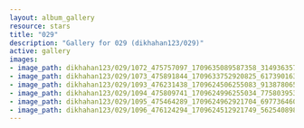 ```yaml
---
layout: album_gallery
resource: stars
title: "029"
description: "Gallery for 029 (dikhahan123/029)"
active: gallery
images:
- image_path: dikhahan123/029/1072_475757097_1709635089587358_3149363573644607271_n.jpg
- image_path: dikhahan123/029/1073_475891844_1709633752920825_6173901638219711058_n.jpg
- image_path: dikhahan123/029/1093_476231438_1709624506255083_9138780654952777641_n.jpg
- image_path: dikhahan123/029/1094_475809741_1709624996255034_7758039539907272738_n.jpg
- image_path: dikhahan123/029/1095_475464289_1709624962921704_6977364609089327245_n.jpg
- image_path: dikhahan123/029/1096_476124294_1709624512921749_5625408989982727425_n.jpg
---
```

